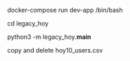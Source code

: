 docker-compose run dev-app /bin/bash

cd legacy_hoy

python3 -m legacy_hoy.__main__

copy and delete hoy10_users.csv
